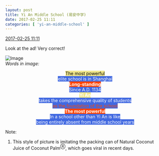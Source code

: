 ```yaml
---
layout: post
title: Yi An Middle School (易安中学)
date: 2017-02-25 11:11
categories: [ 'yi-an-middle-school' ]
---
```


<div class="weibo-info">
  <a href="http://weibo.com/6074218720/Ex95p6D5v">2017-02-25 11:11</a>
</div>

Look at the ad! Very correct!

<!-- more -->

![Image](https://wx4.sinaimg.cn/mw690/006D4NLGgy1fd1md0ret9j30l812rtk7.jpg)  
*Words in image:*  
<div style="text-align:center">
<span style="color:black;background-color:khaki">The most powerful</span><br />
<span style="color:white;background-color:royalblue">elite school is in Shanghai</span><br />
<span style="color:white;background-color:orangered"><b>Long-standing</b></span><br />
<span style="color:white;background-color:royalblue">Since A.D. 1134</span><br />
<span style="color:white;background-color:khaki"><b>Yi An</b></span><br />
<span style="color:white;background-color:royalblue">takes the comprehensive quality of students</span><br />
<span style="color:orangered;background-color:royalblue">as the foundation of the school</span><br />
<span style="color:white;background-color:orangered"><b>The most powerful</b></span><br />
<span style="color:white;background-color:royalblue">In a school other than Yi An is like<br />being entirely absent from middle school years</span>
</div>

Note:
1. This style of picture is imitating the packing can of Natural Coconut Juice of Coconut Palm<sup>Ⓡ</sup>, which goes viral in recent days.

